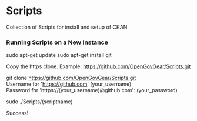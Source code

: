 Scripts
=======

Collection of Scripts for install and setup of CKAN



<h3>Running Scripts on a New Instance</h3>

sudo apt-get update
sudo apt-get install git

Copy the https clone. Example: https://github.com/OpenGovGear/Scripts.git

git clone https://github.com/OpenGovGear/Scripts.git <br>
Username for 'https://github.com' (your_username) <br>
Password for 'https://(your_username)@github.com': (your_password)<br>

sudo ./Scripts/(scriptname)



Success!
